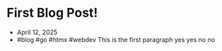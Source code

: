 # First Blog Post!
- April 12, 2025
- #blog #go #htmx #webdev
This is the first paragraph yes yes no no

